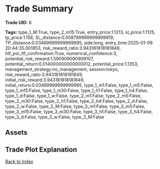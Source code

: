 # Trade Summary

**Trade UID:** 6 

**Tags:** type_1_M:True, type_2_m15:True, entry_price:1.1213, sl_price:1.1125, tp_price:1.156, SL_distance:0.008799999999999919, TP_distance:0.03469999999999995, side:long, entry_time:2025-01-09 20:44:35.001853, risk_reward_ratio:3.943181818181849, htf_poi_ltf_confirmation:True, numerical_confidence:3, potential_risk_reward:1.590909090909107, potential_return:0.014000000000000012, potential_price:1.1353, management_strategy:no_management, session:tokyo, risk_reward_ratio:3.943181818181849, initial_risk_reward:3.943181818181849, initial_return:0.03469999999999995, type_1_m1:False, type_1_m5:False, type_1_m15:False, type_1_m30:False, type_1_h1:False, type_1_h4:False, type_1_d:False, type_1_w:False, type_2_m1:False, type_2_m5:False, type_2_m30:False, type_2_h1:False, type_2_h4:False, type_2_d:False, type_2_w:False, type_2_M:False, type_3_m1:False, type_3_m5:False, type_3_m15:False, type_3_m30:False, type_3_h1:False, type_3_h4:False, type_3_d:False, type_3_w:False, type_3_M:False

## Assets

## Trade Plot Explanation


[Back to Index](index.md)
